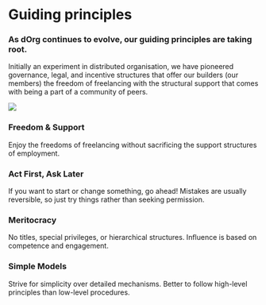 # Guiding principles

### As dOrg continues to evolve, our guiding principles are taking root.

Initially an experiment in distributed organisation, we have pioneered governance, legal, and incentive structures that offer our builders \(our members\) the freedom of freelancing with the structural support that comes with being a part of a community of peers.

![](../.gitbook/assets/banyan.jpg)

### Freedom & Support

Enjoy the freedoms of freelancing without sacrificing the support structures of employment.

### Act First, Ask Later

If you want to start or change something, go ahead! Mistakes are usually reversible, so just try things rather than seeking permission.

### Meritocracy

No titles, special privileges, or hierarchical structures. Influence is based on competence and engagement.

### Simple Models

Strive for simplicity over detailed mechanisms. Better to follow high-level principles than low-level procedures.  


